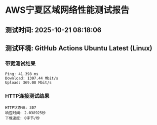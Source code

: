 # AWS宁夏区域网络性能测试报告
## 测试时间: 2025-10-21 08:18:06
## 测试环境: GitHub Actions Ubuntu Latest (Linux)

### 带宽测试结果
```
Ping: 41.398 ms
Download: 1397.44 Mbit/s
Upload: 369.08 Mbit/s
```

### HTTP连接测试结果
```
HTTP状态码: 307
响应时间: 2.038925秒
下载速度: 0字节/秒
```

